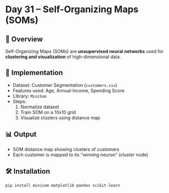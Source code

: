 # Day 31 – Self-Organizing Maps (SOMs)

## 📌 Overview
Self-Organizing Maps (SOMs) are **unsupervised neural networks** used for **clustering and visualization** of high-dimensional data.

## 🚀 Implementation
- Dataset: Customer Segmentation (`customers.csv`)
- Features used: Age, Annual Income, Spending Score
- Library: `MiniSom`
- Steps:
  1. Normalize dataset
  2. Train SOM on a 10x10 grid
  3. Visualize clusters using distance map

## 📊 Output
- SOM distance map showing clusters of customers
- Each customer is mapped to its "winning neuron" (cluster node)

## 🛠️ Installation
```bash
pip install minisom matplotlib pandas scikit-learn

